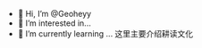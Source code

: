 - 👋 Hi, I’m @Geoheyy
- 👀 I’m interested in...
- 🌱 I’m currently learning ...
这里主要介绍耕读文化

<!---
Geoheyy/Geoheyy is a ✨ special ✨ repository because its `README.md` (this file) appears on your GitHub profile.
You can click the Preview link to take a look at your changes.
--->
